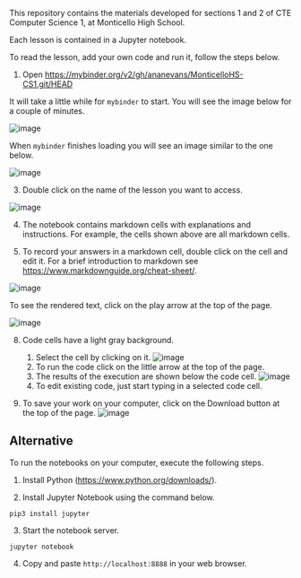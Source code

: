This repository contains the materials developed for sections 1 and 2 of CTE Computer Science 1, at Monticello High School.

Each lesson is contained in a Jupyter notebook. 

To read the lesson, add your own code and run it, follow the steps below.

1. Open https://mybinder.org/v2/gh/ananevans/MonticelloHS-CS1.git/HEAD

It will take a little while for ```mybinder``` to start. You will see the image below for a couple of minutes.

![image](https://user-images.githubusercontent.com/17353913/149821742-95e82633-9c31-4f50-84ea-22d019058689.png)

When ```mybinder``` finishes loading you will see an image similar to the one below.

![image](https://user-images.githubusercontent.com/17353913/149821896-8595bae3-8615-4161-9bb2-b9c456c70ee7.png)

3. Double click on the name of the lesson you want to access. 

![image](https://user-images.githubusercontent.com/17353913/149679194-5e730bbb-5a44-41db-b55b-b5f59be5bcd3.png)

4. The notebook contains markdown cells with explanations and instructions. For example, the cells shown above are all markdown cells.

6. To record your answers in a markdown cell, double click on the cell and edit it. For a brief introduction to markdown see https://www.markdownguide.org/cheat-sheet/. 

![image](https://user-images.githubusercontent.com/17353913/149678726-e5cbeecd-7d40-4df7-8ee4-dad6c637e6ae.png)

To see the rendered text, click on the play arrow at the top of the page.


![image](https://user-images.githubusercontent.com/17353913/149679417-4df44a3e-ef53-4c00-9cd2-5ca441627ea2.png)


8. Code cells have a light gray background. 
   1. Select the cell by clicking on it.
![image](https://user-images.githubusercontent.com/17353913/149678809-82bea28a-4f97-4f57-8a42-298c232b68f2.png)
   3. To run the code click on the little arrow at the top of the page.
   1. The results of the execution are shown below the code cell.
![image](https://user-images.githubusercontent.com/17353913/149678866-c355f918-883f-4226-a852-348b4b03417d.png)
   1. To edit existing code, just start typing in a selected code cell.

1. To save your work on your computer, click on the Download button at the top of the page.
![image](https://user-images.githubusercontent.com/17353913/149679544-597128a7-f9b3-451b-b634-676534c001f0.png)

## Alternative

To run the notebooks on your computer, execute the following steps.

1. Install Python (https://www.python.org/downloads/). 

2. Install Jupyter Notebook using the command below.

```pip3 install jupyter```

3. Start the notebook server.

```jupyter notebook```

4. Copy and paste ```http://localhost:8888``` in your web browser.

